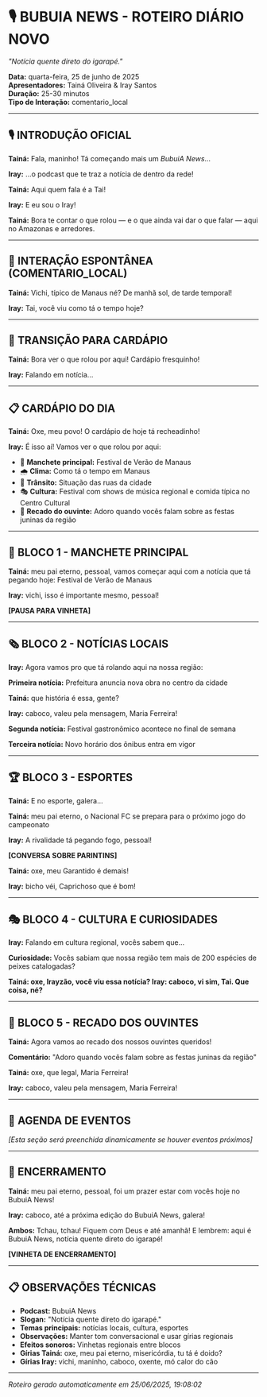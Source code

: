 # 🎙️ BUBUIA NEWS - ROTEIRO DIÁRIO NOVO

_"Notícia quente direto do igarapé."_

**Data:** quarta-feira, 25 de junho de 2025  
**Apresentadores:** Tainá Oliveira & Iray Santos  
**Duração:** 25-30 minutos  
**Tipo de Interação:** comentario_local

---

## 🎙️ INTRODUÇÃO OFICIAL

**Tainá:** Fala, maninho! Tá começando mais um *BubuiA News*...

**Iray:** ...o podcast que te traz a notícia de dentro da rede!

**Tainá:** Aqui quem fala é a Tai!

**Iray:** E eu sou o Iray!

**Tainá:** Bora te contar o que rolou — e o que ainda vai dar o que falar — aqui no Amazonas e arredores.



---

## 💬 INTERAÇÃO ESPONTÂNEA (COMENTARIO_LOCAL)

**Tainá:** Vichi, típico de Manaus né? De manhã sol, de tarde temporal!

**Iray:** Tai, você viu como tá o tempo hoje?



---

## 🔄 TRANSIÇÃO PARA CARDÁPIO

**Tainá:** Bora ver o que rolou por aqui! Cardápio fresquinho!

**Iray:** Falando em notícia...



---

## 📋 CARDÁPIO DO DIA

**Tainá:** Oxe, meu povo! O cardápio de hoje tá recheadinho!

**Iray:** É isso aí! Vamos ver o que rolou por aqui:

- 🔴 **Manchete principal:** Festival de Verão de Manaus
- 🌧️ **Clima:** Como tá o tempo em Manaus
- 🚌 **Trânsito:** Situação das ruas da cidade
- 🎭 **Cultura:** Festival com shows de música regional e comida típica no Centro Cultural
- 💬 **Recado do ouvinte:** Adoro quando vocês falam sobre as festas juninas da região

---

## 📰 BLOCO 1 - MANCHETE PRINCIPAL

**Tainá:** meu pai eterno, pessoal, vamos começar aqui com a notícia que tá pegando hoje: Festival de Verão de Manaus

**Iray:** vichi, isso é importante mesmo, pessoal!

**[PAUSA PARA VINHETA]**

---

## 🗞️ BLOCO 2 - NOTÍCIAS LOCAIS

**Iray:** Agora vamos pro que tá rolando aqui na nossa região:

**Primeira notícia:** Prefeitura anuncia nova obra no centro da cidade

**Tainá:** que história é essa, gente?

**Iray:** caboco, valeu pela mensagem, Maria Ferreira!

**Segunda notícia:** Festival gastronômico acontece no final de semana

**Terceira notícia:** Novo horário dos ônibus entra em vigor

---

## 🏆 BLOCO 3 - ESPORTES

**Tainá:** E no esporte, galera...

**Tainá:** meu pai eterno, o Nacional FC se prepara para o próximo jogo do campeonato

**Iray:** A rivalidade tá pegando fogo, pessoal!

**[CONVERSA SOBRE PARINTINS]**

**Tainá:** oxe, meu Garantido é demais!

**Iray:** bicho véi, Caprichoso que é bom!

---

## 🎭 BLOCO 4 - CULTURA E CURIOSIDADES

**Iray:** Falando em cultura regional, vocês sabem que...

**Curiosidade:** Vocês sabiam que nossa região tem mais de 200 espécies de peixes catalogadas?

****Tainá:** oxe, Irayzão, você viu essa notícia?
**Iray:** caboco, vi sim, Tai. Que coisa, né?**

---

## 💬 BLOCO 5 - RECADO DOS OUVINTES

**Tainá:** Agora vamos ao recado dos nossos ouvintes queridos!

**Comentário:** "Adoro quando vocês falam sobre as festas juninas da região"

**Tainá:** oxe, que legal, Maria Ferreira!

**Iray:** caboco, valeu pela mensagem, Maria Ferreira!

---

## 📅 AGENDA DE EVENTOS

_[Esta seção será preenchida dinamicamente se houver eventos próximos]_

---

## 🎵 ENCERRAMENTO

**Tainá:** meu pai eterno, pessoal, foi um prazer estar com vocês hoje no BubuiA News!

**Iray:** caboco, até a próxima edição do BubuiA News, galera!

**Ambos:** Tchau, tchau! Fiquem com Deus e até amanhã! E lembrem: aqui é BubuiA News, notícia quente direto do igarapé!

**[VINHETA DE ENCERRAMENTO]**

---

## 📋 OBSERVAÇÕES TÉCNICAS

- **Podcast:** BubuiA News
- **Slogan:** "Notícia quente direto do igarapé."
- **Temas principais:** notícias locais, cultura, esportes
- **Observações:** Manter tom conversacional e usar gírias regionais
- **Efeitos sonoros:** Vinhetas regionais entre blocos
- **Gírias Tainá:** oxe, meu pai eterno, misericórdia, tu tá é doido?
- **Gírias Iray:** vichi, maninho, caboco, oxente, mó calor do cão

---

_Roteiro gerado automaticamente em 25/06/2025, 19:08:02_
